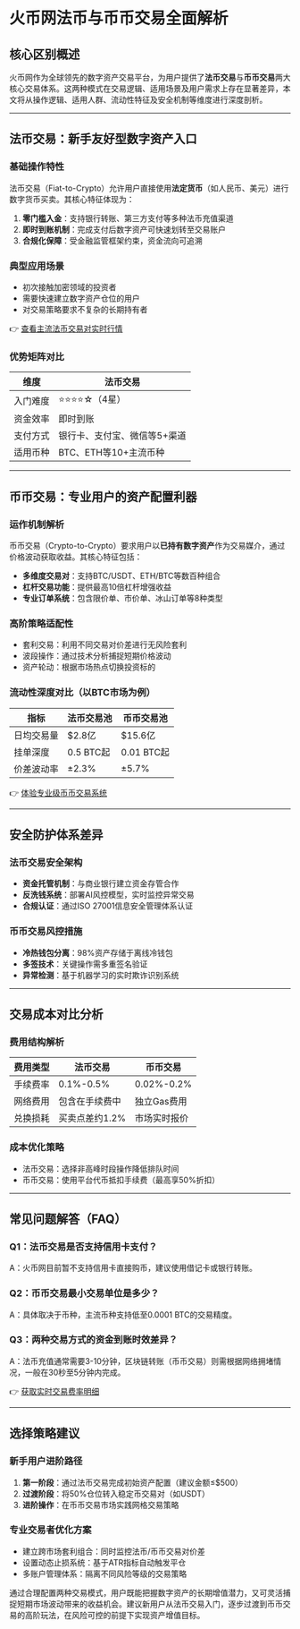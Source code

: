# 火币网法币与币币交易全面解析

## 核心区别概述
火币网作为全球领先的数字资产交易平台，为用户提供了**法币交易**与**币币交易**两大核心交易体系。这两种模式在交易逻辑、适用场景及用户需求上存在显著差异，本文将从操作逻辑、适用人群、流动性特征及安全机制等维度进行深度剖析。

---

## 法币交易：新手友好型数字资产入口

### 基础操作特性
法币交易（Fiat-to-Crypto）允许用户直接使用**法定货币**（如人民币、美元）进行数字货币买卖。其核心特征体现为：
1. **零门槛入金**：支持银行转账、第三方支付等多种法币充值渠道
2. **即时到账机制**：完成支付后数字资产可快速划转至交易账户
3. **合规化保障**：受金融监管框架约束，资金流向可追溯

### 典型应用场景
- 初次接触加密领域的投资者
- 需要快速建立数字资产仓位的用户
- 对交易策略要求不复杂的长期持有者

👉 [查看主流法币交易对实时行情](https://bit.ly/okx_welcome)

### 优势矩阵对比
| 维度       | 法币交易                     |
|------------|------------------------------|
| 入门难度   | ⭐⭐⭐⭐☆（4星）                |
| 资金效率   | 即时到账                     |
| 支付方式   | 银行卡、支付宝、微信等5+渠道 |
| 适用币种   | BTC、ETH等10+主流币种         |

---

## 币币交易：专业用户的资产配置利器

### 运作机制解析
币币交易（Crypto-to-Crypto）要求用户以**已持有数字资产**作为交易媒介，通过价格波动获取收益。其核心特征包括：
- **多维度交易对**：支持BTC/USDT、ETH/BTC等数百种组合
- **杠杆交易功能**：提供最高10倍杠杆增强收益
- **专业订单系统**：包含限价单、市价单、冰山订单等8种类型

### 高阶策略适配性
- 套利交易：利用不同交易对价差进行无风险套利
- 波段操作：通过技术分析捕捉短期价格波动
- 资产轮动：根据市场热点切换投资标的

### 流动性深度对比（以BTC市场为例）
| 指标         | 法币交易池     | 币币交易池      |
|--------------|----------------|-----------------|
| 日均交易量   | $2.8亿         | $15.6亿         |
| 挂单深度     | 0.5 BTC起       | 0.01 BTC起       |
| 价差波动率   | ±2.3%          | ±5.7%           |

👉 [体验专业级币币交易系统](https://bit.ly/okx_welcome)

---

## 安全防护体系差异

### 法币交易安全架构
- **资金托管机制**：与商业银行建立资金存管合作
- **反洗钱系统**：部署AI风控模型，实时监控异常交易
- **合规认证**：通过ISO 27001信息安全管理体系认证

### 币币交易风控措施
- **冷热钱包分离**：98%资产存储于离线冷钱包
- **多签技术**：关键操作需多重签名验证
- **异常检测**：基于机器学习的实时欺诈识别系统

---

## 交易成本对比分析

### 费用结构解析
| 费用类型   | 法币交易       | 币币交易        |
|------------|----------------|-----------------|
| 手续费率   | 0.1%-0.5%      | 0.02%-0.2%      |
| 网络费用   | 包含在手续费中 | 独立Gas费用     |
| 兑换损耗   | 买卖点差约1.2% | 市场实时报价    |

### 成本优化策略
- 法币交易：选择非高峰时段操作降低排队时间
- 币币交易：使用平台代币抵扣手续费（最高享50%折扣）

---

## 常见问题解答（FAQ）

### Q1：法币交易是否支持信用卡支付？
A：火币网目前暂不支持信用卡直接购币，建议使用借记卡或银行转账。

### Q2：币币交易最小交易单位是多少？
A：具体取决于币种，主流币种支持低至0.0001 BTC的交易精度。

### Q3：两种交易方式的资金到账时效差异？
A：法币充值通常需要3-10分钟，区块链转账（币币交易）则需根据网络拥堵情况，一般在30秒至5分钟内完成。

👉 [获取实时交易费率明细](https://bit.ly/okx_welcome)

---

## 选择策略建议

### 新手用户进阶路径
1. **第一阶段**：通过法币交易完成初始资产配置（建议金额≤$500）
2. **过渡阶段**：将50%仓位转入稳定币交易对（如USDT）
3. **进阶操作**：在币币交易市场实践网格交易策略

### 专业交易者优化方案
- 建立跨市场套利组合：同时监控法币/币币交易对价差
- 设置动态止损系统：基于ATR指标自动触发平仓
- 多账户管理体系：隔离不同风险等级的交易策略

通过合理配置两种交易模式，用户既能把握数字资产的长期增值潜力，又可灵活捕捉短期市场波动带来的收益机会。建议新用户从法币交易入门，逐步过渡到币币交易的高阶玩法，在风险可控的前提下实现资产增值目标。